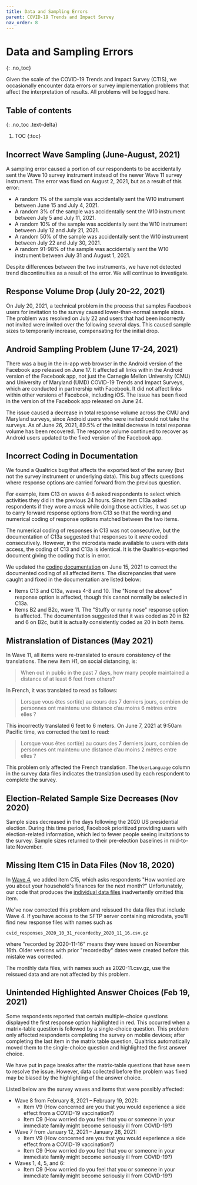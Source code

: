 ```yaml
---
title: Data and Sampling Errors
parent: COVID-19 Trends and Impact Survey
nav_order: 8
---
```


# Data and Sampling Errors
{: .no_toc}

Given the scale of the COVID-19 Trends and Impact Survey (CTIS), we occasionally
encounter data errors or survey implementation problems that affect the
interpretation of results. All problems will be logged here.

## Table of contents
{: .no_toc .text-delta}

1. TOC
{:toc}

## Incorrect Wave Sampling (June-August, 2021)

A sampling error caused a portion of our respondents to be accidentally sent the
Wave 10 survey instrument instead of the newer Wave 11 survey instrument. The
error was fixed on August 2, 2021, but as a result of this error:

* A random 1% of the sample was accidentally sent the W10 instrument between
  June 15 and July 4, 2021.
* A random 3% of the sample was accidentally sent the W10 instrument between
  July 5 and July 11, 2021.
* A random 10% of the sample was accidentally sent the W10 instrument between
  July 12 and July 21, 2021.
* A random 50% of the sample was accidentally sent the W10 instrument between
  July 22 and July 30, 2021.
* A random 91-98% of the sample was accidentally sent the W10 instrument between
  July 31 and August 1, 2021.

Despite differences between the two instruments, we have not detected trend
discontinuities as a result of the error. We will continue to investigate.

## Response Volume Drop (July 20-22, 2021)

On July 20, 2021, a technical problem in the process that samples Facebook users
for invitation to the survey caused lower-than-normal sample sizes. The problem
was resolved on July 22 and users that had been incorrectly not invited were
invited over the following several days. This caused sample sizes to temporarily
increase, compensating for the initial drop.

## Android Sampling Problem (June 17-24, 2021)

There was a bug in the in-app web browser in the Android version of the Facebook
app released on June 17. It affected all links within the Android version of the
Facebook app, not just the Carnegie Mellon University (CMU) and University of
Maryland (UMD) COVID-19 Trends and Impact Surveys, which are conducted in
partnership with Facebook. It did not affect links within other versions of
Facebook, including iOS. The issue has been fixed in the version of the Facebook
app released on June 24.

The issue caused a decrease in total response volume across the CMU and Maryland
surveys, since Android users who were invited could not take the surveys. As of
June 26, 2021, 89.5% of the initial decrease in total response volume has been
recovered. The response volume continued to recover as Android users updated to
the fixed version of the Facebook app.

## Incorrect Coding in Documentation

We found a Qualtrics bug that affects the exported text of the survey (but not
the survey instrument or underlying data). This bug affects questions where
response options are carried forward from the previous question.

For example, item C13 on waves 4-8 asked respondents to select which activities
they did in the previous 24 hours. Since item C13a asked respondents if they wore a 
mask while doing those activities, it was set up to carry forward response options 
from C13 so that the wording and numerical coding of response options matched 
between the two items.

The numerical coding of responses in C13 was not consecutive, but the 
documentation of C13a suggested that responses to it *were* coded consecutively. 
However, in the microdata made available to users with data access, the coding of
C13 and C13a is identical. It is the Qualtrics-exported document giving the coding 
that is in error.

We updated the [coding documentation](coding.md) on June 15, 2021 to correct the
documented coding of all affected items. The discrepancies that were caught and
fixed in the documentation are listed below:

- Items C13 and C13a, waves 4-8 and 10. The "None of the above" response option
  is affected, though this cannot normally be selected in C13a.
- Items B2 and B2c, wave 11. The "Stuffy or runny nose" response option is
  affected. The documentation suggested that it was coded as 20 in B2 and 6 on
  B2c, but it is actually consistently coded as 20 in both items.

## Mistranslation of Distances (May 2021)

In Wave 11, all items were re-translated to ensure consistency of the
translations. The new item H1, on social distancing, is:

> When out in public in the past 7 days, how many people maintained a distance
> of at least 6 feet from others?

In French, it was translated to read as follows:

> Lorsque vous êtes sorti(e) au cours des 7 derniers jours, combien de personnes
> ont maintenu une distance d’au moins 6 mètres entre elles ?

This incorrectly translated 6 feet to 6 meters. On June 7, 2021 at 9:50am
Pacific time, we corrected the text to read:

> Lorsque vous êtes sorti(e) au cours des 7 derniers jours, combien de personnes
> ont maintenu une distance d’au moins 2 mètres entre elles ?

This problem only affected the French translation. The `UserLanguage` column in
the survey data files indicates the translation used by each respondent to
complete the survey.

## Election-Related Sample Size Decreases (Nov 2020)

Sample sizes decreased in the days following the 2020 US presidential election.
During this time period, Facebook prioritized providing users with
election-related information, which led to fewer people seeing invitations to
the survey. Sample sizes returned to their pre-election baselines in mid-to-late
November.

## Missing Item C15 in Data Files (Nov 18, 2020)

In [Wave 4](coding.md), we added item C15, which asks respondents "How worried
are you about your household's finances for the next month?" Unfortunately, our
code that produces the [individual data files](survey-files.md) inadvertently
omitted this item.

We've now corrected this problem and reissued the data files that include
Wave 4. If you have access to the SFTP server containing microdata, you'll find
new response files with names such as

    cvid_responses_2020_10_31_recordedby_2020_11_16.csv.gz

where "recorded by 2020-11-16" means they were issued on November 16th. Older
versions with prior "recordedby" dates were created before this mistake was
corrected.

The monthly data files, with names such as 2020-11.csv.gz, use the reissued data
and are not affected by this problem.

## Unintended Highlighted Answer Choices (Feb 19, 2021)

Some respondents reported that certain multiple-choice questions displayed the
first response option highlighted in red. This occurred when a matrix-table
question is followed by a single-choice question. This problem only affected
respondents completing the survey on mobile devices; after completing the last
item in the matrix table question, Qualtrics automatically moved them to the
single-choice question and highlighted the first answer choice.

We have put in page breaks after the matrix-table questions that have seem to
resolve the issue. However, data collected before the problem was fixed may be
biased by the highlighting of the answer choice.

Listed below are the survey waves and items that were possibly affected:

* Wave 8 from February 8, 2021 – February 19, 2021:
  * Item V9 (How concerned are you that you would experience a side effect from
    a COVID-19 vaccination?)
  * Item C9 (How worried do you feel that you or someone in your immediate
    family might become seriously ill from COVID-19?)
* Wave 7 from January 12, 2021 – January 28, 2021:
  * Item V9 (How concerned are you that you would experience a side effect from
    a COVID-19 vaccination?)
  * Item C9 (How worried do you feel that you or someone in your immediate
    family might become seriously ill from COVID-19?)
* Waves 1, 4, 5, and 6:
  * Item C9 (How worried do you feel that you or someone in your immediate
    family might become seriously ill from COVID-19?)
